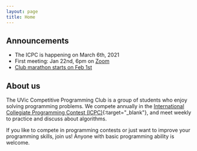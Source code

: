 ```yaml
---
layout: page
title: Home
---
```


## Announcements
- The ICPC is happening on March 6th, 2021
- First meeting: Jan 22nd, 6pm on [Zoom](https://uvic.zoom.us/j/84499654906) 
- [Club marathon starts on Feb 1st](https://vjudge.net/contest/417739)

## About us
The UVic Competitive Programming Club is a group of students who enjoy solving programming problems. We compete annually in the [International Collegiate Programming Contest (ICPC)](https://icpc.global/){:target="_blank"}, and meet weekly to practice and discuss about algorithms.

If you like to compete in programming contests or just want to improve your programming skills, join us! Anyone with basic programming ability is welcome.
